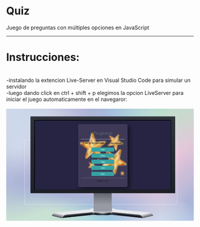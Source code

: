 # Quiz
Juego de  preguntas con múltiples opciones en JavaScript 
<hr>
<h1>Instrucciones:</h1>
<br>
-instalando la extencion Live-Server en Visual Studio Code para simular un servidor
<br>
-luego dando click en ctrl + shift + p  elegimos la opcion LiveServer para iniciar el juego automaticamente en el navegaror:
<br>
<br>
<img src="./images/juego.jpg" style= "height: 300px">
